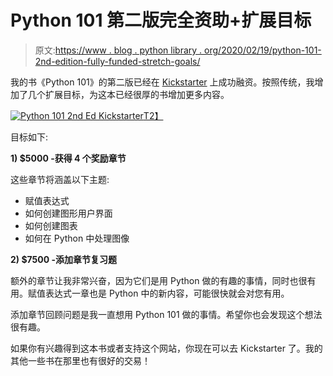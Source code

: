 # Python 101 第二版完全资助+扩展目标

> 原文:[https://www . blog . python library . org/2020/02/19/python-101-2nd-edition-fully-funded-stretch-goals/](https://www.blog.pythonlibrary.org/2020/02/19/python-101-2nd-edition-fully-funded-stretch-goals/)

我的书《Python 101》的第二版已经在 [Kickstarter](https://www.kickstarter.com/projects/driscollis/python-101-2nd-edition/) 上成功融资。按照传统，我增加了几个扩展目标，为这本已经很厚的书增加更多内容。

[![Python 101 2nd Ed Kickstarter](../Images/6c7c3db9e6ddf8196c67ed47f1a9ee3f.png)T2】](https://www.kickstarter.com/projects/driscollis/python-101-2nd-edition/)

目标如下:

**1) $5000 -获得 4 个奖励章节**

这些章节将涵盖以下主题:

*   赋值表达式
*   如何创建图形用户界面
*   如何创建图表
*   如何在 Python 中处理图像

**2) $7500 -添加章节复习题**

额外的章节让我非常兴奋，因为它们是用 Python 做的有趣的事情，同时也很有用。赋值表达式一章也是 Python 中的新内容，可能很快就会对您有用。

添加章节回顾问题是我一直想用 Python 101 做的事情。希望你也会发现这个想法很有趣。

如果你有兴趣得到这本书或者支持这个网站，你现在可以去 Kickstarter 了。我的其他一些书在那里也有很好的交易！
